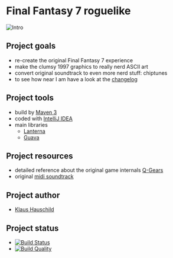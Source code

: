 # Final Fantasy 7 roguelike

![Intro](https://raw.githubusercontent.com/wiki/klaushauschild1984/ff7rl/intro.png)

## Project goals
- re-create the original Final Fantasy 7 experience
- make the clumsy 1997 graphics to really nerd ASCII art
- convert original soundtrack to even more nerd stuff: chiptunes
- to see how near I am have a look at the [changelog](https://github.com/klaushauschild1984/ff7rl/wiki/Changelog)

## Project tools
- build by [Maven 3](https://maven.apache.org)
- coded with [IntelliJ IDEA](https://www.jetbrains.com/idea)
- main libraries
    - [Lanterna](https://github.com/mabe02/lanterna)
    - [Guava](https://github.com/google/guava)

## Project resources
- detailed reference about the original game internals [Q-Gears](http://q-gears.sourceforge.net/)
- original [midi soundtrack](http://www.midishrine.com/index.php?id=85)

## Project author
- [Klaus Hauschild](mailto:klaus.hauschild.1984@gmail.com)

## Project status
- [![Build Status](https://travis-ci.org/klaushauschild1984/ff7rl.svg?branch=master)](https://travis-ci.org/klaushauschild1984/ff7rl)
- [![Build Quality](https://scan.coverity.com/projects/7152/badge.svg)](https://scan.coverity.com/projects/klaushauschild1984-ff7rl)